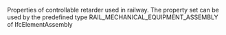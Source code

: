 Properties of controllable retarder used in railway. The property set can be used by the predefined type RAIL_MECHANICAL_EQUIPMENT_ASSEMBLY of IfcElementAssembly
